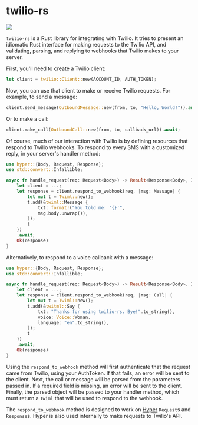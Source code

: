 twilio-rs
=========
[![](http://meritbadge.herokuapp.com/twilio)](https://crates.io/crates/twilio)


`twilio-rs` is a Rust library for integrating with Twilio. It tries to present an idiomatic Rust interface for making requests to the Twilio API, and validating, parsing, and replying to webhooks that Twilio makes to your server.

First, you'll need to create a Twilio client:

```rust
let client = twilio::Client::new(ACCOUNT_ID, AUTH_TOKEN);
```
	
Now, you can use that client to make or receive Twilio requests. For example, to send a message:

```rust
client.send_message(OutboundMessage::new(from, to, "Hello, World!")).await;
```

Or to make a call:

```rust
client.make_call(OutboundCall::new(from, to, callback_url)).await;
```
	
Of course, much of our interaction with Twilio is by defining resources that respond to Twilio webhooks. To respond to every SMS with a customized reply, in your server's handler method:

```rust
use hyper::{Body, Request, Response};
use std::convert::Infallible;

async fn handle_request(req: Request<Body>) -> Result<Response<Body>, Infallible> {
    let client = ...;
    let response = client.respond_to_webhook(req, |msg: Message| {
        let mut t = Twiml::new();
        t.add(&twiml::Message {
            txt: format!("You told me: '{}'",
            msg.body.unwrap()),
        });
        t
    })
    .await;
    Ok(response)
}
```

Alternatively, to respond to a voice callback with a message:

```rust
use hyper::{Body, Request, Response};
use std::convert::Infallible;

async fn handle_request(req: Request<Body>) -> Result<Response<Body>, Infallible> {
    let client = ...;
    let response = client.respond_to_webhook(req, |msg: Call| {
        let mut t = Twiml::new();
        t.add(&twitml::Say {
            txt: "Thanks for using twilio-rs. Bye!".to_string(),
            voice: Voice::Woman,
            language: "en".to_string(),
        });
        t
    })
    .await;
    Ok(response)
}
```

Using the `respond_to_webhook` method will first authenticate that the request came from Twilio, using your AuthToken. If that fails, an error will be sent to the client. Next, the call or message will be parsed from the parameters passed in. If a required field is missing, an error will be sent to the client. Finally, the parsed object will be passed to your handler method, which must return a `Twiml` that will be used to respond to the webhook.

The `respond_to_webhook` method is designed to work on [Hyper](https://github.com/hyperium/hyper) `Request`s and `Response`s. Hyper is also used internally to make requests to Twilio's API.
